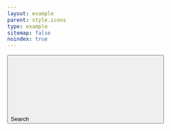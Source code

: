```yaml
---
layout: example
parent: style.icons
type: example
sitemap: false
noindex: true
---
```


<button class="ds_button">
    <span class="visually-hidden">Search</span>
    <svg class="ds_icon" aria-hidden="true" role="img"><use href="/assets/images/icons/icons.stack.svg#search"></use></svg>
</button>
